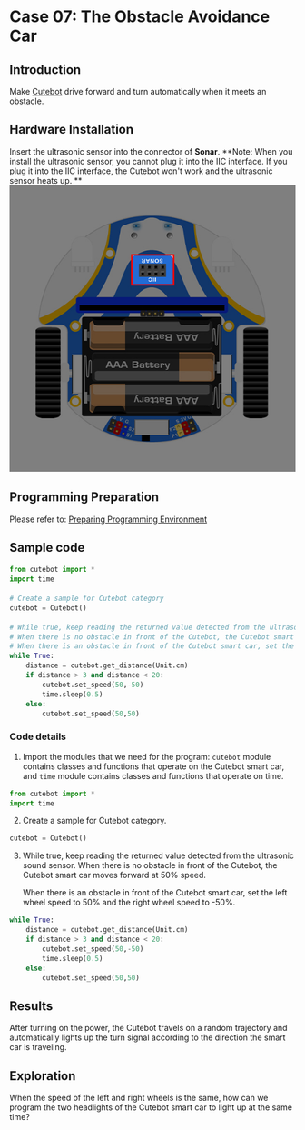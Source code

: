 # Case 07: The Obstacle Avoidance Car

## Introduction
Make [Cutebot](https://shop.elecfreaks.com/products/elecfreaks-pico-ed-smart-cutebot-kit-with-pico-ed-board?_pos=2&_sid=40bbc85e4&_ss=r) drive forward and turn automatically when it meets an obstacle.
## Hardware Installation
Insert the ultrasonic sensor into the connector of **Sonar**.
**Note: When you install the ultrasonic sensor, you cannot plug it into the IIC interface. If you plug it into the IIC interface, the Cutebot won't work and the ultrasonic sensor heats up. **
![](./images/pico-cutebot-case-07-01.png)

## Programming Preparation
Please refer to: [Preparing Programming Environment](http://www.elecfreaks.com/learn-en/pico-ed-kit/pico-ed-cutebot-kit/preparation-for-the-programming.html)
## Sample code
```python
from cutebot import *
import time

# Create a sample for Cutebot category
cutebot = Cutebot()    

# While true, keep reading the returned value detected from the ultrasonic sound sensor. 
# When there is no obstacle in front of the Cutebot, the Cutebot smart car moves forward at 50% speed
# When there is an obstacle in front of the Cutebot smart car, set the left wheel speed to 50% and the right wheel speed to -50%
while True:
    distance = cutebot.get_distance(Unit.cm)
    if distance > 3 and distance < 20:
        cutebot.set_speed(50,-50)
        time.sleep(0.5)
    else:
        cutebot.set_speed(50,50)
```
### Code details

1. Import the modules that we need for the program: `cutebot` module contains classes and functions that operate on the Cutebot smart car, and `time` module contains classes and functions that operate on time.
```python
from cutebot import *
import time
```

2. Create a sample for Cutebot category.
```python
cutebot = Cutebot()
```

3. While true, keep reading the returned value detected from the ultrasonic sound sensor. 
   When there is no obstacle in front of the Cutebot, the Cutebot smart car moves forward at 50% speed.

   When there is an obstacle in front of the Cutebot smart car, set the left wheel speed to 50% and the right wheel speed to -50%.
```python
while True:
    distance = cutebot.get_distance(Unit.cm)
    if distance > 3 and distance < 20:
        cutebot.set_speed(50,-50)
        time.sleep(0.5)
    else:
        cutebot.set_speed(50,50)
```
## Results
After turning on the power, the Cutebot travels on a random trajectory and automatically lights up the turn signal according to the direction the smart car is traveling.

## Exploration
When the speed of the left and right wheels is the same, how can we program the two headlights of the Cutebot smart car to light up at the same time?
